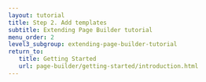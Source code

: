 ```yaml
---
layout: tutorial
title: Step 2. Add templates
subtitle: Extending Page Builder tutorial
menu_order: 2
level3_subgroup: extending-page-builder-tutorial
return_to:
   title: Getting Started
   url: page-builder/getting-started/introduction.html
---
```

